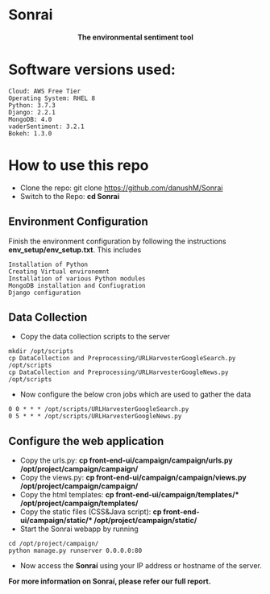 # Sonrai

<div align="center" >
  <strong> The environmental sentiment tool </strong>
</div>

# Software versions used:
```
Cloud: AWS Free Tier
Operating System: RHEL 8
Python: 3.7.3
Django: 2.2.1
MongoDB: 4.0 
vaderSentiment: 3.2.1
Bokeh: 1.3.0
```
# How to use this repo
- Clone the repo: git clone https://github.com/danushM/Sonrai
- Switch to the Repo: **cd Sonrai**
## Environment Configuration
Finish the environment configuration by following the instructions **env_setup/env_setup.txt**. This includes 
```
Installation of Python
Creating Virtual environemnt
Installation of various Python modules
MongoDB installation and Confiugration
Django configuration
```
## Data Collection
- Copy the data collection scripts to the server
```
mkdir /opt/scripts
cp DataCollection and Preprocessing/URLHarvesterGoogleSearch.py /opt/scripts
cp DataCollection and Preprocessing/URLHarvesterGoogleNews.py /opt/scripts
```
- Now configure the below cron jobs which are used to gather the data
```
0 0 * * * /opt/scripts/URLHarvesterGoogleSearch.py
0 5 * * * /opt/scripts/URLHarvesterGoogleNews.py
```
## Configure the web application
- Copy the urls.py: **cp front-end-ui/campaign/campaign/urls.py /opt/project/campaign/campaign/**
- Copy the views.py: **cp front-end-ui/campaign/campaign/views.py /opt/project/campaign/campaign/**
- Copy the html templates: **cp front-end-ui/campaign/templates/\* /opt/project/campaign/templates/**
- Copy the static files (CSS&Java script): **cp front-end-ui/campaign/static/\* /opt/project/campaign/static/**
- Start the Sonrai webapp by running 
```
cd /opt/project/campaign/
python manage.py runserver 0.0.0.0:80
```
- Now access the **Sonraí** using your IP address or hostname of the server.

**For more information on Sonraí, please refer our full report.**
